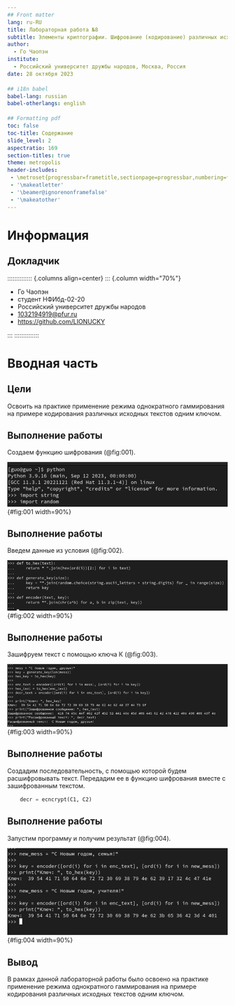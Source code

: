 ```yaml
---
## Front matter
lang: ru-RU
title: Лабораторная работа №8
subtitle: Элементы криптографии. Шифрование (кодирование) различных исходных текстов одним ключом
author:
  - Го Чаопэн
institute:
  - Российский университет дружбы народов, Москва, Россия
date: 28 октября 2023

## i18n babel
babel-lang: russian
babel-otherlangs: english

## Formatting pdf
toc: false
toc-title: Содержание
slide_level: 2
aspectratio: 169
section-titles: true
theme: metropolis
header-includes:
 - \metroset{progressbar=frametitle,sectionpage=progressbar,numbering=fraction}
 - '\makeatletter'
 - '\beamer@ignorenonframefalse'
 - '\makeatother'
---
```


# Информация

## Докладчик

:::::::::::::: {.columns align=center}
::: {.column width="70%"}

  * Го Чаопэн
  * студент НФИбд-02-20
  * Российский университет дружбы народов
  * [1032194919@pfur.ru](mailto:1032194919@pfur.ru)
  * <https://github.com/LIONUCKY>

:::
::::::::::::::

# Вводная часть

## Цели

Освоить на практике применение режима однократного гаммирования на примере кодирования различных исходных текстов одним ключом.


## Выполнение работы

 Создаем функцию шифрования (@fig:001).

![Функция шифрования](image/fig001.png){#fig:001 width=90%}


## Выполнение работы

Введем данные из условия (@fig:002).

![Данные из условия](image/fig002.png){#fig:002 width=90%}

## Выполнение работы

Зашифруем текст с помощью ключа К (@fig:003).

![Шифрование текста](image/fig003.png){#fig:003 width=90%}

## Выполнение работы

Создадим последовательность, с помощью которой будем расшифровывать текст. Передадим ее в функцию шифрования вместе с зашифрованным текстом.

```python
    decr = ecncrypt(C1, C2)
```

## Выполнение работы

Запустим программу и получим результат (@fig:004).

![Результат выполнения программы](image/fig004.png){#fig:004 width=90%}


## Вывод

В рамках данной лабораторной работы было освоено на практике применение режима однократного гаммирования на примере кодирования различных исходных текстов одним ключом.




